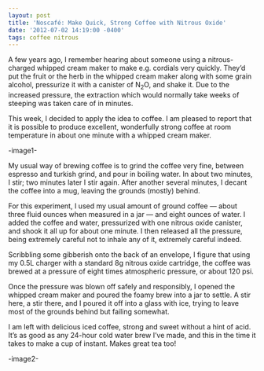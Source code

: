 ```yaml
---
layout: post
title: 'Noscafé: Make Quick, Strong Coffee with Nitrous Oxide'
date: '2012-07-02 14:19:00 -0400'
tags: coffee nitrous
---
```

A few years ago, I remember hearing about someone using a nitrous-charged
whipped cream maker to make e.g. cordials very quickly. They’d put the
fruit or the herb in the whipped cream maker along with some grain alcohol,
pressurize it with a canister of N<sub>2</sub>O, and shake it. Due to the
increased pressure, the extraction which would normally take weeks of
steeping was taken care of in minutes.

This week, I decided to apply the idea to coffee. I am pleased to report
that it is possible to produce excellent, wonderfully strong coffee at
room temperature in about one minute with a whipped cream maker.

-image1-

My usual way of brewing coffee is to grind the coffee very fine, between
espresso and turkish grind, and pour in boiling water. In about two minutes,
I stir; two minutes later I stir again. After another several minutes,
I decant the coffee into a mug, leaving the grounds (mostly) behind.

For this experiment, I used my usual amount of ground coffee — about three
fluid ounces when measured in a jar — and eight ounces of water. I added
the coffee and water, pressurized with one nitrous oxide canister, and
shook it all up for about one minute. I then released all the pressure,
being extremely careful not to inhale any of it, extremely careful indeed.

Scribbling some gibberish onto the back of an envelope, I figure that using
my 0.5L charger with a standard 8g nitrous oxide cartridge, the coffee was
brewed at a pressure of eight times atmospheric pressure, or about 120 psi.

Once the pressure was blown off safely and responsibly, I opened the whipped
cream maker and poured the foamy brew into a jar to settle. A stir here, a
stir there, and I poured it off into a glass with ice, trying to leave most
of the grounds behind but failing somewhat.

I am left with delicious iced coffee, strong and sweet without a hint of acid.
It’s as good as any 24-hour cold water brew I’ve made, and this in the time
it takes to make a cup of instant. Makes great tea too!

-image2-

